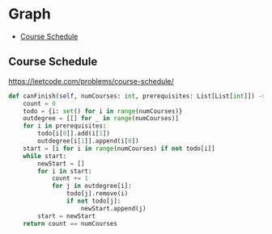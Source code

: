 # Graph

+ [Course Schedule](#course-schedule)

## Course Schedule
 
https://leetcode.com/problems/course-schedule/

``` python
def canFinish(self, numCourses: int, prerequisites: List[List[int]]) -> bool:
    count = 0
    todo = {i: set() for i in range(numCourses)}
    outdegree = [[] for _ in range(numCourses)]
    for i in prerequisites:
        todo[i[0]].add(i[1])
        outdegree[i[1]].append(i[0])
    start = [i for i in range(numCourses) if not todo[i]]
    while start:
        newStart = []
        for i in start:
            count += 1
            for j in outdegree[i]:
                todo[j].remove(i)
                if not todo[j]:
                    newStart.append(j)
        start = newStart
    return count == numCourses
```